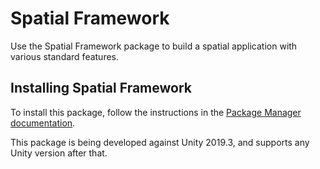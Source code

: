 # Spatial Framework

Use the Spatial Framework package to build a spatial application with various standard features.

## Installing Spatial Framework

To install this package, follow the instructions in the [Package Manager documentation](https://docs.unity3d.com/Packages/com.unity.package-manager-ui@latest/index.html).

This package is being developed against Unity 2019.3, and supports any Unity version after that.
